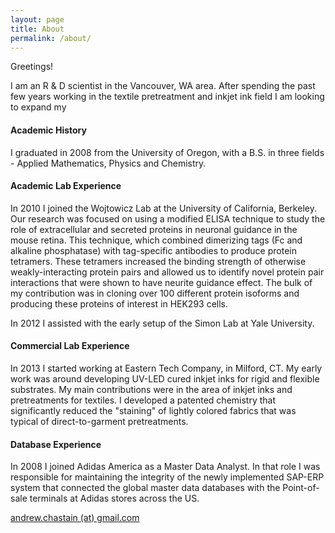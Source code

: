 ```yaml
---
layout: page
title: About
permalink: /about/
---
```


Greetings!

I am an R & D scientist in the Vancouver, WA area. After spending the past few years working in the textile pretreatment and inkjet ink field I am looking to expand my 

#### Academic History

I graduated in 2008 from the University of Oregon, with a B.S. in three fields - Applied Mathematics, Physics and Chemistry. 

#### Academic Lab Experience

In 2010 I joined the Wojtowicz Lab at the University of California, Berkeley. Our research was focused on using a modified ELISA technique to study the role of extracellular and secreted proteins in neuronal guidance in the mouse retina. This technique, which combined dimerizing tags (Fc and alkaline phosphatase) with tag-specific antibodies to produce protein tetramers. These tetramers increased the binding strength of otherwise weakly-interacting protein pairs and allowed us to identify novel protein pair interactions that were shown to have neurite guidance effect. The bulk of my contribution was in cloning over 100 different protein isoforms and producing these proteins of interest in HEK293 cells.

In 2012 I assisted with the early setup of the Simon Lab at Yale University.

#### Commercial Lab Experience

In 2013 I started working at Eastern Tech Company, in Milford, CT. My early work was around developing UV-LED cured inkjet inks for rigid and flexible substrates. My main contributions were in the area of inkjet inks and pretreatments for textiles. I developed a patented chemistry that significantly reduced the "staining" of lightly colored fabrics that was typical of direct-to-garment pretreatments.  

#### Database Experience

In 2008 I joined Adidas America as a Master Data Analyst. In that role I was responsible for maintaining the integrity of the newly implemented SAP-ERP system that connected the global master data databases with the Point-of-sale terminals at Adidas stores across the US.

[andrew.chastain (at) gmail.com](mailto:andrew.chastain@gmail.com)
